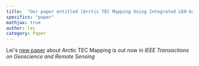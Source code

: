 ```yaml
---
title:  "Our paper entitled [Arctic TEC Mapping Using Integrated LEO-based GNSS-R and Ground-based GNSS Observations: A Simulation Study] is accepted by IEEE TGRS"
specifics: "paper"
mathjax: true
author: lei
category: Paper
---
```


Lei's [new paper](https://ieeexplore.ieee.org/document/9663187) about Arctic TEC Mapping is out now in *IEEE Transactions on Geoscience and Remote Sensing*
